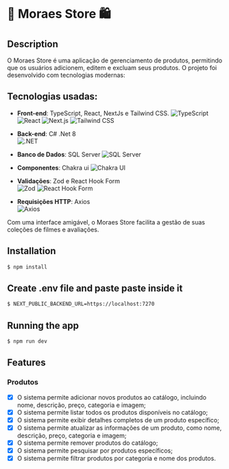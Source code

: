 <p align="center">
  <h1>🏬 Moraes Store 🛍️</h1>
</p>

## Description

O Moraes Store é uma aplicação de gerenciamento de produtos, permitindo que os usuários adicionem, editem e excluam seus produtos. O projeto foi desenvolvido com tecnologias modernas:

## Tecnologias usadas:
- **Front-end**: TypeScript, React, NextJs e Tailwind CSS.
    <img src="https://img.shields.io/badge/TypeScript-007ACC?style=flat-square&logo=typescript&logoColor=white" alt="TypeScript" />
    <img src="https://img.shields.io/badge/React-61DAFB?style=flat-square&logo=react&logoColor=black" alt="React" />
    <img src="https://img.shields.io/badge/Next.js-000000?style=flat-square&logo=next.js&logoColor=white" alt="Next.js" />
    <img src="https://img.shields.io/badge/TailwindCSS-38B2AC?style=flat-square&logo=tailwind-css&logoColor=white" alt="Tailwind CSS" />

- **Back-end**: C# .Net 8  
    <img src="https://img.shields.io/badge/.NET-512BD4?style=flat-square&logo=dotnet&logoColor=white" alt=".NET" />

- **Banco de Dados**: SQL Server 
    <img src="https://img.shields.io/badge/SQL%20Server-CC2927?style=flat-square&logo=microsoft-sql-server&logoColor=white" alt="SQL Server" />

- **Componentes**: Chakra ui
    <img src="https://img.shields.io/badge/Chakra%20UI-319795?style=flat-square&logo=chakraui&logoColor=white" alt="Chakra UI" />

- **Validações**: Zod e React Hook Form  
    <img src="https://img.shields.io/badge/Zod-2F8F4F?style=flat-square&logo=zod&logoColor=white" alt="Zod" />
    <img src="https://img.shields.io/badge/React%20Hook%20Form-EC5990?style=flat-square&logo=react-hook-form&logoColor=white" alt="React Hook Form" />

- **Requisições HTTP**: Axios  
    <img src="https://img.shields.io/badge/Axios-5A29E4?style=flat-square&logo=axios&logoColor=white" alt="Axios" />

Com uma interface amigável, o Moraes Store facilita a gestão de suas coleções de filmes e avaliações.

## Installation

```bash
$ npm install
```

## Create .env file and paste paste inside it

```bash
$ NEXT_PUBLIC_BACKEND_URL=https://localhost:7270
```

## Running the app

```bash
$ npm run dev
```

## Features

### Produtos

- [x] O sistema permite adicionar novos produtos ao catálogo, incluindo nome, descrição, preço, categoria e imagem;
- [x] O sistema permite listar todos os produtos disponíveis no catálogo;
- [x] O sistema permite exibir detalhes completos de um produto específico;
- [x] O sistema permite atualizar as informações de um produto, como nome, descrição, preço, categoria e imagem;
- [x] O sistema permite remover produtos do catálogo;
- [x] O sistema permite pesquisar por produtos específicos;
- [x] O sistema permite filtrar produtos por categoria e nome dos produtos.
